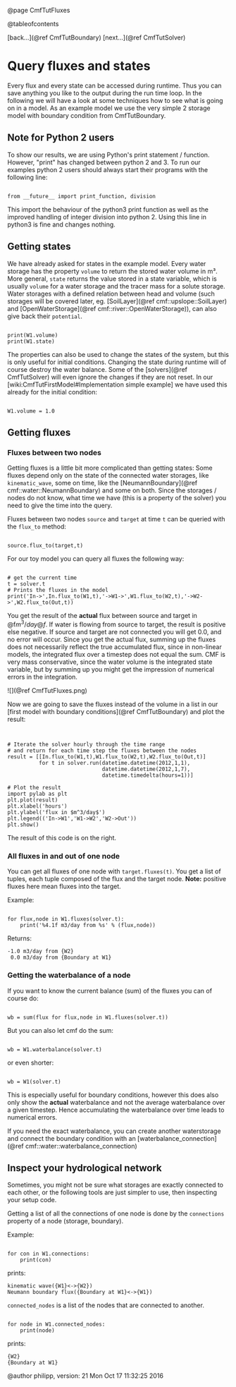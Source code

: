 @page CmfTutFluxes

@tableofcontents

 
[back...](@ref CmfTutBoundary) [next...](@ref CmfTutSolver)

# Query fluxes and states

Every flux and every state can be accessed during runtime. Thus you can
save anything you like to the output during the run time loop. In the
following we will have a look at some techniques how to see what is
going on in a model. As an example model we use the very simple 2
storage model with boundary condition from CmfTutBoundary.

## Note for Python 2 users

To show our results, we are using Python's print statement / function.
However, "print" has changed between python 2 and 3. To run our examples
python 2 users should always start their programs with the following
line:

~~~~~~~~~~~~~{.py}

from __future__ import print_function, division
~~~~~~~~~~~~~

This import the behaviour of the python3 print function as well as the
improved handling of integer division into python 2. Using this line in
python3 is fine and changes nothing.

## Getting states

We have already asked for states in the example model. Every water
storage has the property `volume` to return the stored water volume in
m³. More general, `state` returns the value stored in a state
variable, which is usually `volume` for a water storage and the tracer
mass for a solute storage. Water storages with a defined relation
between head and volume (such storages will be covered later, eg.
[SoilLayer](@ref cmf::upslope::SoilLayer) and
[OpenWaterStorage](@ref cmf::river::OpenWaterStorage)), can also give
back their `potential`.

~~~~~~~~~~~~~{.py}

print(W1.volume)
print(W1.state)
~~~~~~~~~~~~~

The properties can also be used to change the states of the system, but
this is only useful for initial conditions. Changing the state during
runtime will of course destroy the water balance. Some of the
[solvers](@ref CmfTutSolver) will even ignore the changes if they are not
reset. In our \[wiki:CmfTutFirstModel\#Implementation simple example\]
we have used this already for the initial condition:

~~~~~~~~~~~~~{.py}

W1.volume = 1.0
~~~~~~~~~~~~~

## Getting fluxes

### Fluxes between two nodes

Getting fluxes is a little bit more complicated than getting states:
Some fluxes depend only on the state of the connected water storages,
like `kinematic_wave`, some on time, like the
[NeumannBoundary](@ref cmf::water::NeumannBoundary)
and some on both. Since the storages / nodes do not know, what time we
have (this is a property of the solver) you need to give the time into
the query.

Fluxes between two nodes `source` and `target` at time `t` can be
queried with the `flux_to` method:

~~~~~~~~~~~~~{.py}

source.flux_to(target,t)
~~~~~~~~~~~~~

For our toy model you can query all fluxes the following way:

~~~~~~~~~~~~~{.py}

# get the current time
t = solver.t
# Prints the fluxes in the model
print('In->',In.flux_to(W1,t),'->W1->',W1.flux_to(W2,t),'->W2->',W2.flux_to(Out,t))
~~~~~~~~~~~~~

You get the result of the **actual** flux between source and target in
@f$m^3/day@f$. If water is flowing from source to target, the result
is positive else negative. If source and target are not connected you
will get 0.0, and no error will occur. Since you get the actual flux,
summing up the fluxes does not necessarily reflect the true accumulated
flux, since in non-linear models, the integrated flux over a timestep
does not equal the sum. CMF is very mass conservative, since the water
volume is the integrated state variable, but by summing up you might get
the impression of numerical errors in the integration.

![](@ref CmfTutFluxes.png)

Now we are going to save the fluxes instead of the volume in a list in
our [first model with boundary conditions](@ref CmfTutBoundary) and plot
the result:

~~~~~~~~~~~~~{.py}


# Iterate the solver hourly through the time range 
# and return for each time step the fluxes between the nodes
result = [[In.flux_to(W1,t),W1.flux_to(W2,t),W2.flux_to(Out,t)] 
          for t in solver.run(datetime.datetime(2012,1,1),
                              datetime.datetime(2012,1,7),
                              datetime.timedelta(hours=1))]

# Plot the result
import pylab as plt
plt.plot(result)
plt.xlabel('hours')
plt.ylabel('flux in $m^3/day$')
plt.legend(('In->W1','W1->W2','W2->Out'))
plt.show()
~~~~~~~~~~~~~

The result of this code is on the right.

### All fluxes in and out of one node

You can get all fluxes of one node with `target.fluxes(t)`. You get a
list of tuples, each tuple composed of the flux and the target node.
**Note:** positive fluxes here mean fluxes into the target.

Example:

~~~~~~~~~~~~~{.py}

for flux,node in W1.fluxes(solver.t):
    print('%4.1f m3/day from %s' % (flux,node))
~~~~~~~~~~~~~

Returns:

~~~~~~~~~~~~~ 
-1.0 m3/day from {W2}                                                                                                                      
 0.0 m3/day from {Boundary at W1}    
~~~~~~~~~~~~~

### Getting the waterbalance of a node

If you want to know the current balance (sum) of the fluxes you can of
course do:

~~~~~~~~~~~~~{.py}

wb = sum(flux for flux,node in W1.fluxes(solver.t))
~~~~~~~~~~~~~

But you can also let cmf do the sum:

~~~~~~~~~~~~~{.py}

wb = W1.waterbalance(solver.t)
~~~~~~~~~~~~~

or even shorter:

~~~~~~~~~~~~~{.py}

wb = W1(solver.t)
~~~~~~~~~~~~~

This is especially useful for boundary conditions, however this does
also only show the **actual** waterbalance and not the average
waterbalance over a given timestep. Hence accumulating the waterbalance
over time leads to numerical errors.

If you need the exact waterbalance, you can create another waterstorage
and connect the boundary condition with an
[waterbalance_connection](@ref cmf::water::waterbalance_connection)

## Inspect your hydrological network

Sometimes, you might not be sure what storages are exactly connected to
each other, or the following tools are just simpler to use, then
inspecting your setup code.

Getting a list of all the connections of one node is done by the
`connections` property of a node (storage, boundary).

Example:

~~~~~~~~~~~~~{.py}

for con in W1.connections:
    print(con)
~~~~~~~~~~~~~

prints:

    kinematic wave({W1}<->{W2})
    Neumann boundary flux({Boundary at W1}<->{W1})

`connected_nodes` is a list of the nodes that are connected to
another.

~~~~~~~~~~~~~{.py}

for node in W1.connected_nodes:
    print(node)
~~~~~~~~~~~~~

prints:

    {W2}
    {Boundary at W1}

@author philipp, version: 21 Mon Oct 17 11:32:25 2016
